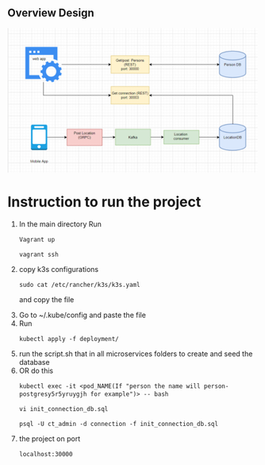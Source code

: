 ## Overview Design


![alt text](https://github.com/Fady-Refaat1/cn_nd_Udaconnect/blob/master/docs/architecture_design.png)


# Instruction to run the project 
<ol>
<li>In the main directory Run</li>

```
Vagrant up
```

```
vagrant ssh
```

</li>
<li>copy k3s configurations</li>

```
sudo cat /etc/rancher/k3s/k3s.yaml
```
and copy the file
<li>Go to ~/.kube/config and paste the file</li>
<li>Run 

```
kubectl apply -f deployment/
```
</li>
<li>run the script.sh that in all microservices folders to create and seed the database</li>
<li>OR do this  

```
kubectl exec -it <pod_NAME(If "person the name will person-postgresy5r5yruygjh for example")> -- bash
```

```
vi init_connection_db.sql
```

``` 
psql -U ct_admin -d connection -f init_connection_db.sql
```

</li>
<li>the project on port 

```
localhost:30000
```

</li>
</ol>

